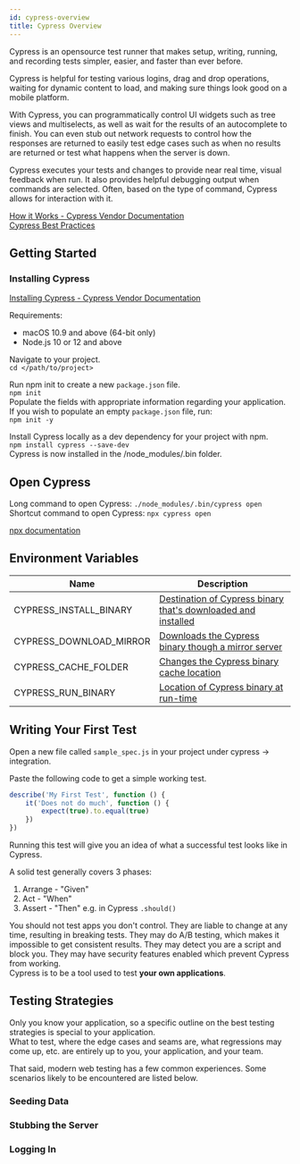 ```yaml
---
id: cypress-overview
title: Cypress Overview
---
```


Cypress is an opensource test runner that makes setup, writing, running, and recording tests simpler, easier, and faster than ever before.  

Cypress is helpful for testing various logins, drag and drop operations, waiting for dynamic content to load, and making sure things look good on a mobile platform.  

With Cypress, you can programmatically control UI widgets such as tree views and multiselects, as well as wait for the results of an autocomplete to finish. You can even stub out network requests to control how the responses are returned to easily test edge cases such as when no results are returned or test what happens when the server is down.  

Cypress executes your tests and changes to provide near real time, visual feedback when run. It also provides helpful debugging output when commands are selected. Often, based on the type of command, Cypress allows for interaction with it.

[How it Works - Cypress Vendor Documentation](https://www.cypress.io/how-it-works/)  
[Cypress Best Practices](https://docs.cypress.io/guides/references/best-practices.html)  

## Getting Started

### Installing Cypress

[Installing Cypress - Cypress Vendor Documentation](https://docs.cypress.io/guides/getting-started/installing-cypress.html#System-requirements)  

Requirements:

- macOS 10.9 and above (64-bit only)
- Node.js 10 or 12 and above

Navigate to your project.  
`cd </path/to/project>`  

Run npm init to create a new `package.json` file.  
`npm init`  
Populate the fields with appropriate information regarding your application.  
If you wish to populate an empty `package.json` file, run:  
`npm init -y`  

Install Cypress locally as a dev dependency for your project with npm.  
`npm install cypress --save-dev`  
Cypress is now installed in the /node_modules/.bin folder.  

## Open Cypress

Long command to open Cypress: `./node_modules/.bin/cypress open`  
Shortcut command to open Cypress: `npx cypress open`  

[npx documentation](https://www.npmjs.com/package/npx)  

## Environment Variables

Name | Description
---- | -----------
CYPRESS_INSTALL_BINARY | [Destination of Cypress binary that's downloaded and installed](https://docs.cypress.io/guides/getting-started/installing-cypress.html#Install-binary)  
CYPRESS_DOWNLOAD_MIRROR | [Downloads the Cypress binary though a mirror server](https://docs.cypress.io/guides/getting-started/installing-cypress.html#Mirroring)  
CYPRESS_CACHE_FOLDER | [Changes the Cypress binary cache location](https://docs.cypress.io/guides/getting-started/installing-cypress.html#Binary-cache)  
CYPRESS_RUN_BINARY | [Location of Cypress binary at run-time](https://docs.cypress.io/guides/getting-started/installing-cypress.html#Run-binary)  

## Writing Your First Test

Open a new file called `sample_spec.js` in your project under cypress -> integration.

Paste the following code to get a simple working test.  

```javascript
describe('My First Test', function () {
    it('Does not do much', function () {
        expect(true).to.equal(true)
    })
})
```

Running this test will give you an idea of what a successful test looks like in Cypress.  

A solid test generally covers 3 phases:  

1. Arrange - "Given"
1. Act - "When"
1. Assert - "Then" e.g. in Cypress `.should()`

You should not test apps you don't control. They are liable to change at any time, resulting in breaking tests. They may do A/B testing, which makes it impossible to get consistent results. They may detect you are a script and block you. They may have security features enabled which prevent Cypress from working.  
Cypress is to be a tool used to test **your own applications**.  

## Testing Strategies

Only you know your application, so a specific outline on the best testing strategies is special to your application.  
What to test, where the edge cases and seams are, what regressions may come up, etc. are entirely up to you, your application, and your team.  

That said, modern web testing has a few common experiences. Some scenarios likely to be encountered are listed below.  

### Seeding Data

### Stubbing the Server

### Logging In
